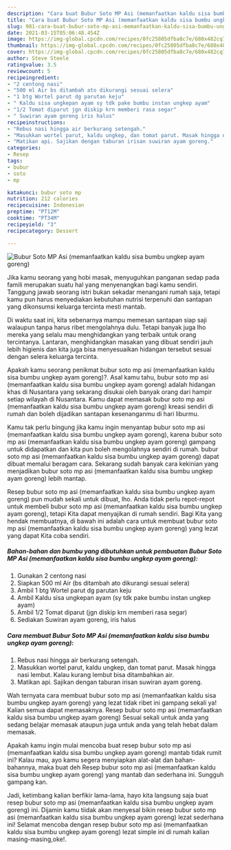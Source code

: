 ```yaml
---
description: "Cara buat Bubur Soto MP Asi (memanfaatkan kaldu sisa bumbu ungkep ayam goreng) yang nikmat Untuk Jualan"
title: "Cara buat Bubur Soto MP Asi (memanfaatkan kaldu sisa bumbu ungkep ayam goreng) yang nikmat Untuk Jualan"
slug: 981-cara-buat-bubur-soto-mp-asi-memanfaatkan-kaldu-sisa-bumbu-ungkep-ayam-goreng-yang-nikmat-untuk-jualan
date: 2021-03-15T05:06:48.454Z
image: https://img-global.cpcdn.com/recipes/0fc25805dfba8c7e/680x482cq70/bubur-soto-mp-asi-memanfaatkan-kaldu-sisa-bumbu-ungkep-ayam-goreng-foto-resep-utama.jpg
thumbnail: https://img-global.cpcdn.com/recipes/0fc25805dfba8c7e/680x482cq70/bubur-soto-mp-asi-memanfaatkan-kaldu-sisa-bumbu-ungkep-ayam-goreng-foto-resep-utama.jpg
cover: https://img-global.cpcdn.com/recipes/0fc25805dfba8c7e/680x482cq70/bubur-soto-mp-asi-memanfaatkan-kaldu-sisa-bumbu-ungkep-ayam-goreng-foto-resep-utama.jpg
author: Steve Steele
ratingvalue: 3.5
reviewcount: 5
recipeingredient:
- "2 centong nasi"
- "500 ml Air bs ditambah ato dikurangi sesuai selera"
- "1 btg Wortel parut dg parutan keju"
- " Kaldu sisa ungkepan ayam sy tdk pake bumbu instan ungkep ayam"
- "1/2 Tomat diparut jgn diskip krn memberi rasa segar"
- " Suwiran ayam goreng iris halus"
recipeinstructions:
- "Rebus nasi hingga air berkurang setengah."
- "Masukkan wortel parut, kaldu ungkep, dan tomat parut. Masak hingga nasi lembut. Kalau kurang lembut bisa ditambahkan air."
- "Matikan api. Sajikan dengan taburan irisan suwiran ayam goreng."
categories:
- Resep
tags:
- bubur
- soto
- mp

katakunci: bubur soto mp 
nutrition: 212 calories
recipecuisine: Indonesian
preptime: "PT12M"
cooktime: "PT34M"
recipeyield: "3"
recipecategory: Dessert

---
```



![Bubur Soto MP Asi (memanfaatkan kaldu sisa bumbu ungkep ayam goreng)](https://img-global.cpcdn.com/recipes/0fc25805dfba8c7e/680x482cq70/bubur-soto-mp-asi-memanfaatkan-kaldu-sisa-bumbu-ungkep-ayam-goreng-foto-resep-utama.jpg)

Jika kamu seorang yang hobi masak, menyuguhkan panganan sedap pada famili merupakan suatu hal yang menyenangkan bagi kamu sendiri. Tanggung jawab seorang istri bukan sekadar menangani rumah saja, tetapi kamu pun harus menyediakan kebutuhan nutrisi terpenuhi dan santapan yang dikonsumsi keluarga tercinta mesti mantab.

Di waktu  saat ini, kita sebenarnya mampu memesan santapan siap saji walaupun tanpa harus ribet mengolahnya dulu. Tetapi banyak juga lho mereka yang selalu mau menghidangkan yang terbaik untuk orang tercintanya. Lantaran, menghidangkan masakan yang dibuat sendiri jauh lebih higienis dan kita juga bisa menyesuaikan hidangan tersebut sesuai dengan selera keluarga tercinta. 



Apakah kamu seorang penikmat bubur soto mp asi (memanfaatkan kaldu sisa bumbu ungkep ayam goreng)?. Asal kamu tahu, bubur soto mp asi (memanfaatkan kaldu sisa bumbu ungkep ayam goreng) adalah hidangan khas di Nusantara yang sekarang disukai oleh banyak orang dari hampir setiap wilayah di Nusantara. Kamu dapat memasak bubur soto mp asi (memanfaatkan kaldu sisa bumbu ungkep ayam goreng) kreasi sendiri di rumah dan boleh dijadikan santapan kesenanganmu di hari liburmu.

Kamu tak perlu bingung jika kamu ingin menyantap bubur soto mp asi (memanfaatkan kaldu sisa bumbu ungkep ayam goreng), karena bubur soto mp asi (memanfaatkan kaldu sisa bumbu ungkep ayam goreng) gampang untuk didapatkan dan kita pun boleh mengolahnya sendiri di rumah. bubur soto mp asi (memanfaatkan kaldu sisa bumbu ungkep ayam goreng) dapat dibuat memalui beragam cara. Sekarang sudah banyak cara kekinian yang menjadikan bubur soto mp asi (memanfaatkan kaldu sisa bumbu ungkep ayam goreng) lebih mantap.

Resep bubur soto mp asi (memanfaatkan kaldu sisa bumbu ungkep ayam goreng) pun mudah sekali untuk dibuat, lho. Anda tidak perlu repot-repot untuk membeli bubur soto mp asi (memanfaatkan kaldu sisa bumbu ungkep ayam goreng), tetapi Kita dapat menyajikan di rumah sendiri. Bagi Kita yang hendak membuatnya, di bawah ini adalah cara untuk membuat bubur soto mp asi (memanfaatkan kaldu sisa bumbu ungkep ayam goreng) yang lezat yang dapat Kita coba sendiri.

<!--inarticleads1-->

##### Bahan-bahan dan bumbu yang dibutuhkan untuk pembuatan Bubur Soto MP Asi (memanfaatkan kaldu sisa bumbu ungkep ayam goreng):

1. Gunakan 2 centong nasi
1. Siapkan 500 ml Air (bs ditambah ato dikurangi sesuai selera)
1. Ambil 1 btg Wortel parut dg parutan keju
1. Ambil  Kaldu sisa ungkepan ayam (sy tdk pake bumbu instan ungkep ayam)
1. Ambil 1/2 Tomat diparut (jgn diskip krn memberi rasa segar)
1. Sediakan  Suwiran ayam goreng, iris halus




<!--inarticleads2-->

##### Cara membuat Bubur Soto MP Asi (memanfaatkan kaldu sisa bumbu ungkep ayam goreng):

1. Rebus nasi hingga air berkurang setengah.
1. Masukkan wortel parut, kaldu ungkep, dan tomat parut. Masak hingga nasi lembut. Kalau kurang lembut bisa ditambahkan air.
1. Matikan api. Sajikan dengan taburan irisan suwiran ayam goreng.




Wah ternyata cara membuat bubur soto mp asi (memanfaatkan kaldu sisa bumbu ungkep ayam goreng) yang lezat tidak ribet ini gampang sekali ya! Kalian semua dapat memasaknya. Resep bubur soto mp asi (memanfaatkan kaldu sisa bumbu ungkep ayam goreng) Sesuai sekali untuk anda yang sedang belajar memasak ataupun juga untuk anda yang telah hebat dalam memasak.

Apakah kamu ingin mulai mencoba buat resep bubur soto mp asi (memanfaatkan kaldu sisa bumbu ungkep ayam goreng) mantab tidak rumit ini? Kalau mau, ayo kamu segera menyiapkan alat-alat dan bahan-bahannya, maka buat deh Resep bubur soto mp asi (memanfaatkan kaldu sisa bumbu ungkep ayam goreng) yang mantab dan sederhana ini. Sungguh gampang kan. 

Jadi, ketimbang kalian berfikir lama-lama, hayo kita langsung saja buat resep bubur soto mp asi (memanfaatkan kaldu sisa bumbu ungkep ayam goreng) ini. Dijamin kamu tiidak akan menyesal bikin resep bubur soto mp asi (memanfaatkan kaldu sisa bumbu ungkep ayam goreng) lezat sederhana ini! Selamat mencoba dengan resep bubur soto mp asi (memanfaatkan kaldu sisa bumbu ungkep ayam goreng) lezat simple ini di rumah kalian masing-masing,oke!.


